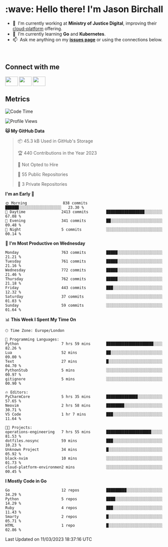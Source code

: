<h1 align="left" id="jason-title">:wave: Hello there! I'm Jason Birchall</h1>

- :office: &nbsp;I'm currently working at **Ministry of Justice Digital**, improving their [cloud-platform](https://github.com/ministryofjustice/cloud-platform) offering.
- :seedling: &nbsp;I’m currently learning **Go** and **Kubernetes**.
- :mailbox: &nbsp;Ask me anything on my **[issues page]** or using the connections below.


<br>

<h2>Connect with me</h2>
<p>
<a href="https://twitter.com/jsonBirchall" target="blank"><img align="center" src="https://cdn.jsdelivr.net/npm/simple-icons@3.0.1/icons/twitter.svg" alt="" height="30" width="40" /></a>
<a href="https://keybase.io/json0" target="blank"><img align="center" src="https://cdn.jsdelivr.net/npm/simple-icons@3.0.1/icons/keybase.svg" alt="" height="30" width="40" /></a>
<a href="https://www.reddit.com/user/kakorate" target="blank"><img align="center" src="https://cdn.jsdelivr.net/npm/simple-icons@3.0.1/icons/reddit.svg" alt="" height="30" width="40" /></a>
</p>

<h2>Metrics</h2>

<!--START_SECTION:waka-->
![Code Time](http://img.shields.io/badge/Code%20Time-953%20hrs%2033%20mins-blue)

![Profile Views](http://img.shields.io/badge/Profile%20Views-0-blue)

**🐱 My GitHub Data** 

> 📦 45.3 kB Used in GitHub's Storage 
 > 
> 🏆 440 Contributions in the Year 2023
 > 
> 🚫 Not Opted to Hire
 > 
> 📜 55 Public Repositories 
 > 
> 🔑 3 Private Repositories 
 > 
**I'm an Early 🐤** 

```text
🌞 Morning                838 commits         ██████░░░░░░░░░░░░░░░░░░░   23.30 % 
🌆 Daytime                2413 commits        █████████████████░░░░░░░░   67.08 % 
🌃 Evening                341 commits         ██░░░░░░░░░░░░░░░░░░░░░░░   09.48 % 
🌙 Night                  5 commits           ░░░░░░░░░░░░░░░░░░░░░░░░░   00.14 % 
```
📅 **I'm Most Productive on Wednesday** 

```text
Monday                   763 commits         █████░░░░░░░░░░░░░░░░░░░░   21.21 % 
Tuesday                  761 commits         █████░░░░░░░░░░░░░░░░░░░░   21.16 % 
Wednesday                772 commits         █████░░░░░░░░░░░░░░░░░░░░   21.46 % 
Thursday                 762 commits         █████░░░░░░░░░░░░░░░░░░░░   21.18 % 
Friday                   443 commits         ███░░░░░░░░░░░░░░░░░░░░░░   12.32 % 
Saturday                 37 commits          ░░░░░░░░░░░░░░░░░░░░░░░░░   01.03 % 
Sunday                   59 commits          ░░░░░░░░░░░░░░░░░░░░░░░░░   01.64 % 
```


📊 **This Week I Spent My Time On** 

```text
🕑︎ Time Zone: Europe/London

💬 Programming Languages: 
Python                   7 hrs 59 mins       █████████████████████░░░░   82.26 % 
Lua                      52 mins             ██░░░░░░░░░░░░░░░░░░░░░░░   09.00 % 
Text                     27 mins             █░░░░░░░░░░░░░░░░░░░░░░░░   04.70 % 
PythonStub               5 mins              ░░░░░░░░░░░░░░░░░░░░░░░░░   00.97 % 
gitignore                5 mins              ░░░░░░░░░░░░░░░░░░░░░░░░░   00.90 % 

🔥 Editors: 
PyCharmCore              5 hrs 35 mins       ██████████████░░░░░░░░░░░   57.65 % 
Neovim                   2 hrs 58 mins       ████████░░░░░░░░░░░░░░░░░   30.71 % 
VS Code                  1 hr 7 mins         ███░░░░░░░░░░░░░░░░░░░░░░   11.64 % 

🐱‍💻 Projects: 
operations-engineering   7 hrs 55 mins       ████████████████████░░░░░   81.53 % 
dotfiles.nosync          59 mins             ███░░░░░░░░░░░░░░░░░░░░░░   10.23 % 
Unknown Project          34 mins             █░░░░░░░░░░░░░░░░░░░░░░░░   05.92 % 
black-nvim               10 mins             ░░░░░░░░░░░░░░░░░░░░░░░░░   01.73 % 
cloud-platform-environmen2 mins              ░░░░░░░░░░░░░░░░░░░░░░░░░   00.45 % 
```

**I Mostly Code in Go** 

```text
Go                       12 repos            █████████░░░░░░░░░░░░░░░░   34.29 % 
Python                   5 repos             ████░░░░░░░░░░░░░░░░░░░░░   14.29 % 
Ruby                     4 repos             ███░░░░░░░░░░░░░░░░░░░░░░   11.43 % 
Smarty                   2 repos             █░░░░░░░░░░░░░░░░░░░░░░░░   05.71 % 
HTML                     1 repo              █░░░░░░░░░░░░░░░░░░░░░░░░   02.86 % 
```




 Last Updated on 11/03/2023 18:37:16 UTC
<!--END_SECTION:waka-->

<!-- links -->

[issues page]: https://github.com/jasonBirchall/jasonBirchall/issues "jasonBirchall/issues"
